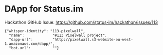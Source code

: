 # DApp for Status.im

Hackathon GitHub Issue: https://github.com/status-im/hackathon/issues/113

```
{"whisper-identity": "113-pixelwall",
  "name":             "#113 Pixelwall project",
  "dapp-url":         "http://pixelwall.s3-website-eu-west-1.amazonaws.com/dapp/",
  "bot-url":          ""}
```

